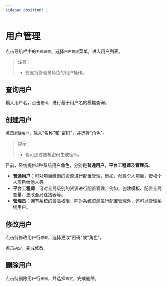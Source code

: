 ```yaml
---
sidebar_position: 1
---
```


# 用户管理

点击导航栏中的`系统设置`，选择`用户管理`菜单，进入用户列表。

> 注意：
> - 仅支持管理员角色的用户操作。

## 查询用户

输入用户名，点击`查询`，进行基于用户名的模糊查询。

## 创建用户

点击`新建用户`，输入"名称"和"密码"，并选择"角色"。

> 提示：
> - 也可通过随机密码生成密码。

目前，系统提供3种系统用户角色，分别是**普通用户**，**平台工程师**及**管理员**。

- **普通用户**：可对项目级别的资源进行配置管理，例如，创建个人项目，授权个人项目给他人等。
- **平台工程师**：可对全局级别的资源进行配置管理，例如，创建模板、配置全局变量、更改全局连接器等。
- **管理员**：拥有系统的最高权限，除对系统资源进行配置管理外，还可以管理系统用户。

## 修改用户

点击待修改用户行`修改`，选择更改"密码"或"角色"。

点击`确定`，完成修改。

## 删除用户

点击待删除用户行`删除`，并选择`确定`，完成删除。
